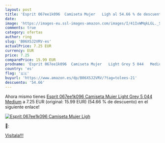 ```yaml
---
layout: post
title: 'Esprit 067ee1k096  Camiseta Mujer   Ligh al 54.66 % de descuento'
date: 
image: 'https://images-eu.ssl-images-amazon.com/images/I/41IvWMqkLGL._SL200_.jpg'
comments: true
category: ofertas
author: ring
slug: 'B06XSJ2VRV-es'
actualPrice: 7.25 EUR
currency: EUR
price: 7.25
comparePrice: 15.99 EUR
prodname: 'Esprit 067ee1k096  Camiseta Mujer   Light Grey 5 044   Medium'
country: 'es'
flag: '🇪🇸'
buyurl: 'https://www.amazon.es/dp/B06XSJ2VRV/?tag=tolees-21'
descuento: '54.66'
---
```


Ahora mismo tienes [Esprit 067ee1k096  Camiseta Mujer   Light Grey 5 044   Medium](https://www.amazon.es/dp/B06XSJ2VRV/?tag=tolees-21) a 7.25 EUR (original: 15.99 EUR) (54.66 %  de descuento) en el siguiente enlace!

[![Esprit 067ee1k096  Camiseta Mujer   Ligh](https://images-eu.ssl-images-amazon.com/images/I/41IvWMqkLGL._SL200_.jpg)](https://www.amazon.es/dp/B06XSJ2VRV/?tag=tolees-21)

🔎:


[Visítala!!!](https://www.amazon.es/dp/B06XSJ2VRV/?tag=tolees-21)
